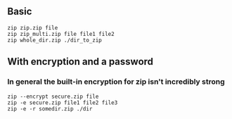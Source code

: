 ## Basic
```shell
zip zip.zip file
zip zip_multi.zip file file1 file2
zip whole_dir.zip ./dir_to_zip
```

## With encryption and a password
### In general the built-in encryption for zip isn't incredibly strong ###

```shell
zip --encrypt secure.zip file
zip -e secure.zip file1 file2 file3 
zip -e -r somedir.zip ./dir
```

